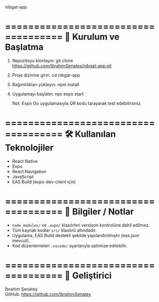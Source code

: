 nibgat-app 


====================================
🔧 Kurulum ve Başlatma
====================================

1. Repozitoyu klonlayın:
   git clone https://github.com/IbrahimSenates/nibgat-app.git

2. Proje dizinine girin:
   cd nibgat-app

3. Bağımlılıkları yükleyin:
   npm install

4. Uygulamayı başlatın:
   npx expo start

   Not: Expo Go uygulamasıyla QR kodu tarayarak test edebilirsiniz.

====================================
🛠️ Kullanılan Teknolojiler
====================================

- React Native
- Expo
- React Navigation
- JavaScript
- EAS Build (expo-dev-client için)

====================================
📌 Bilgiler / Notlar
====================================

- `node_modules/` ve `.expo/` klasörleri versiyon kontrolüne dahil edilmez.
- Tüm kaynak kodlar `src/` klasörü altındadır.
- Uygulama, EAS Build destekli şekilde yapılandırılmıştır (eas.json mevcut).
- Kod düzenlemeleri `.vscode/` ayarlarıyla optimize edilebilir.

====================================
👤 Geliştirici
====================================

İbrahim Şenateş  
GitHub: https://github.com/IbrahimSenates

